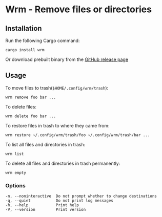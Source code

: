# Wrm - Remove files or directories

## Installation
Run the following Cargo command:
```
cargo install wrm
```
Or download prebuilt binary from the [GitHub release page](https://github.com/9yokuro/wrm/releases)

## Usage
To move files to trash(`$HOME/.config/wrm/trash`):
```console
wrm remove foo bar ...
```

To delete files:
```console
wrm delete foo bar ...
```

To restore files in trash to where they came from:
```console
wrm restore ~/.config/wrm/trash/foo ~/.config/wrm/trash/bar ...
```

To list all files and directories in trash:
```console
wrm list
```

To delete all files and directories in trash permanently:
```console
wrm empty
```

### Options
```console
-n, --noninteractive  Do not prompt whether to change destinations
-q, --quiet           Do not print log messages
-h, --help            Print help
-V, --version         Print version
```
